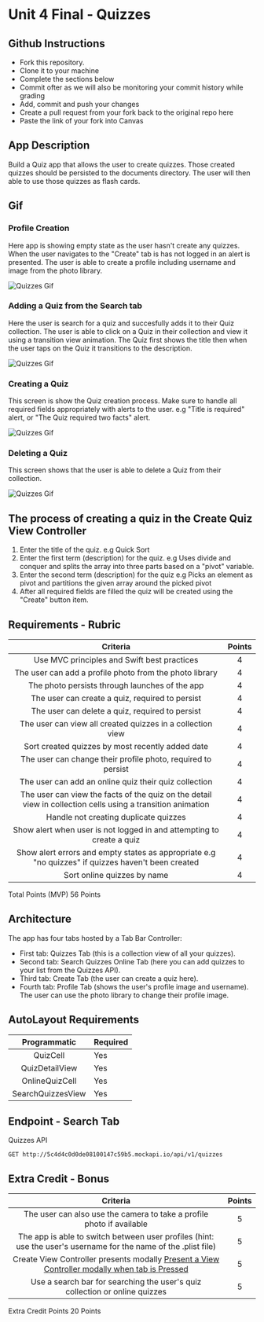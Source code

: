 # Unit 4 Final - Quizzes


## Github Instructions
- Fork this repository.
- Clone it to your machine
- Complete the sections below
- Commit ofter as we will also be monitoring your commit history while grading
- Add, commit and push your changes
- Create a pull request from your fork back to the original repo here
- Paste the link of your fork into Canvas

## App Description
Build a Quiz app that allows the user to create quizzes. Those created quizzes should be persisted to the documents directory. The user will then able to use those quizzes as flash cards. 

## Gif 

### Profile Creation
Here app is showing empty state as the user hasn't create any quizzes. When the user navigates to the "Create" tab is has not logged in an alert is presented. The user is able to create a profile including username and image from the photo library.

![Quizzes Gif]()    

### Adding a Quiz from the Search tab
Here the user is search for a quiz and succesfully adds it to their Quiz collection. The user is able to click on a Quiz in their collection and view it using a transition view animation. The Quiz first shows the title then when the user taps on the Quiz it transitions to the description. 

![Quizzes Gif]()    

### Creating a Quiz 
This screen is show the Quiz creation process. Make sure to handle all required fields appropriately with alerts to the user. e.g "Title is required" alert, or "The Quiz required two facts" alert.

![Quizzes Gif]()    


### Deleting a Quiz
This screen shows that the user is able to delete a Quiz from their collection.   

![Quizzes Gif]()    


## The process of creating a quiz in the Create Quiz View Controller

1. Enter the title of the quiz. e.g Quick Sort 
2. Enter the first term (description) for the quiz. e.g Uses divide and conquer and splits the array into three parts based on a "pivot" variable.
3. Enter the second term (description) for the quiz e.g Picks an element as pivot and partitions the given array around the picked pivot
4. After all required fields are filled the quiz will be created using the "Create" button item.  

## Requirements - Rubric 

| Criteria | Points |
|:-----:|:------:|
| Use MVC principles and Swift best practices | 4 |
| The user can add a profile photo from the photo library | 4 |
| The photo persists through launches of the app | 4 |
| The user can create a quiz, required to persist | 4 |
| The user can delete a quiz, required to persist | 4 |
| The user can view all created quizzes in a collection view | 4 |
| Sort created quizzes by most recently added date | 4 |
| The user can change their profile photo, required to persist | 4 |
| The user can add an online quiz their quiz collection | 4 |
| The user can view the facts of the quiz on the detail view in collection cells using a transition animation | 4 |
| Handle not creating duplicate quizzes | 4 |
| Show alert when user is not logged in and attempting to create a quiz | 4 |
| Show alert errors and empty states as appropriate e.g "no quizzes" if quizzes haven't been created | 4 |
| Sort online quizzes by name | 4 |

Total Points (MVP) 56 Points

## Architecture 

The app has four tabs hosted by a Tab Bar Controller: 

- First tab: Quizzes Tab (this is a collection view of all your quizzes). 
- Second tab: Search Quizzes Online Tab (here you can add quizzes to your list from the Quizzes API). 
- Third tab: Create Tab (the user can create a quiz here). 
- Fourth tab: Profile Tab (shows the user's profile image and username). The user can use the photo library to change their profile image.


## AutoLayout Requirements 

| Programmatic | Required |
|:------:|:-------|
| QuizCell | Yes |
| QuizDetailView | Yes |
| OnlineQuizCell | Yes |
| SearchQuizzesView | Yes |

## Endpoint - Search Tab

Quizzes API

```GET http://5c4d4c0d0de08100147c59b5.mockapi.io/api/v1/quizzes```


## Extra Credit - Bonus

| Criteria | Points |
|:-----:|:------:|
| The user can also use the camera to take a profile photo if available | 5 |
| The app is able to switch between user profiles (hint: use the user's username for the name of the .plist file) | 5 |
| Create View Controller presents modally [Present a View Controller modally when tab is Pressed](https://www.hackingwithswift.com/example-code/uikit/how-do-you-show-a-modal-view-controller-when-a-uitabbarcontroller-tab-is-tapped) | 5 |
| Use a search bar for searching the user's quiz collection or online quizzes | 5 |
 
Extra Credit Points 20 Points




